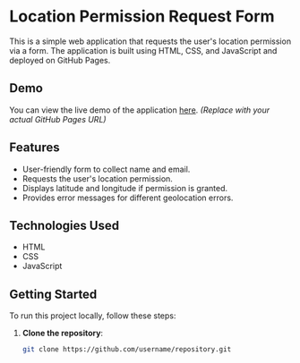 # Location Permission Request Form

This is a simple web application that requests the user's location permission via a form. The application is built using HTML, CSS, and JavaScript and deployed on GitHub Pages.

## Demo

You can view the live demo of the application [here](https://username.github.io/repository). *(Replace with your actual GitHub Pages URL)*

## Features

- User-friendly form to collect name and email.
- Requests the user's location permission.
- Displays latitude and longitude if permission is granted.
- Provides error messages for different geolocation errors.

## Technologies Used

- HTML
- CSS
- JavaScript

## Getting Started

To run this project locally, follow these steps:

1. **Clone the repository**:
   ```bash
   git clone https://github.com/username/repository.git
